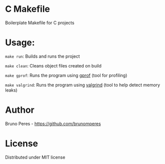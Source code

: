 # C Makefile
Boilerplate Makefile for C projects

# Usage:
  `make run`: Builds and runs the project
  
  `make clean`: Cleans object files created on build
  
  `make gprof`: Runs the program using [gprof](https://en.wikipedia.org/wiki/Gprof) (tool for profiling)
  
  `make valgrind`: Runs the program using [valgrind](http://valgrind.org/) (tool to help detect memory leaks)
  
 
# Author
Bruno Peres - https://github.com/brunomperes

# License
Distributed under MIT license
